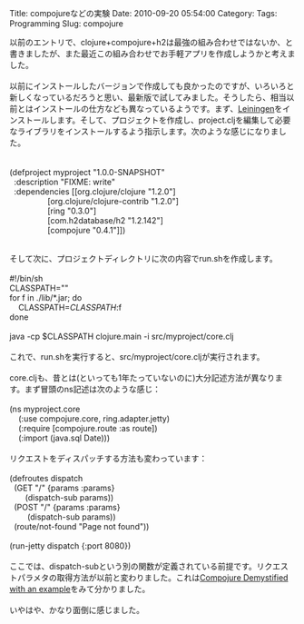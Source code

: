 Title: compojureなどの実験
Date: 2010-09-20 05:54:00
Category: 
Tags: Programming
Slug: compojure

以前のエントリで、clojure+compojure+h2は最強の組み合わせではないか、と書きましたが、また最近この組み合わせでお手軽アプリを作成しようかと考えました。<br /><br />以前にインストールしたバージョンで作成しても良かったのですが、いろいろと新しくなっているだろうと思い、最新版で試してみました。そうしたら、相当以前とはインストールの仕方なども異なっているようです。まず、<a href="http://github.com/technomancy/leiningen">Leiningen</a>をインストールします。そして、プロジェクトを作成し、project.cljを編集して必要なライブラリをインストールするよう指示します。次のような感じになりました。<br /><br /><br />(defproject myproject "1.0.0-SNAPSHOT"<br />&nbsp;&nbsp;:description "FIXME: write"<br />&nbsp;&nbsp;:dependencies [[org.clojure/clojure "1.2.0"]<br />&nbsp;&nbsp; &nbsp; &nbsp; &nbsp; &nbsp; &nbsp; &nbsp; &nbsp; [org.clojure/clojure-contrib "1.2.0"]<br />&nbsp;&nbsp; &nbsp; &nbsp; &nbsp; &nbsp; &nbsp; &nbsp; &nbsp; [ring "0.3.0"]<br />&nbsp;&nbsp; &nbsp; &nbsp; &nbsp; &nbsp; &nbsp; &nbsp; &nbsp; [com.h2database/h2 "1.2.142"]<br />&nbsp;&nbsp; &nbsp; &nbsp; &nbsp; &nbsp; &nbsp; &nbsp; &nbsp; [compojure "0.4.1"]])<br /><div><br /></div><div>そして次に、プロジェクトディレクトリに次の内容でrun.shを作成します。</div><div><br /></div><div><div>#!/bin/sh</div><div>CLASSPATH=""</div><div>for f in ./lib/*.jar; do</div><div>&nbsp;&nbsp; &nbsp;CLASSPATH=$CLASSPATH:$f</div><div>done</div><div><br /></div><div>java -cp $CLASSPATH clojure.main -i src/myproject/core.clj</div></div><div><br /></div><div>これで、run.shを実行すると、src/myproject/core.cljが実行されます。</div><div><br /></div><div>core.cljも、昔とは(といっても1年たっていないのに)大分記述方法が異なります。まず冒頭のns記述は次のような感じ：</div><div><br /></div><div><div>(ns myproject.core</div><div>&nbsp;&nbsp; &nbsp;(:use compojure.core, ring.adapter.jetty)</div><div>&nbsp;&nbsp; &nbsp;(:require [compojure.route :as route])</div><div>&nbsp;&nbsp; &nbsp;(:import (java.sql Date)))</div></div><div><br /></div><div>リクエストをディスパッチする方法も変わっています：</div><div><br /></div><div><div><div>(defroutes dispatch</div><div>&nbsp;&nbsp;(GET "/" {params :params}</div><div>&nbsp;&nbsp; &nbsp; &nbsp; (dispatch-sub params))</div><div>&nbsp;&nbsp;(POST "/" {params :params}</div><div>&nbsp;&nbsp; &nbsp; &nbsp; &nbsp;(dispatch-sub params))</div><div>&nbsp;&nbsp;(route/not-found "Page not found"))</div></div></div><div><br /></div><div><div>(run-jetty dispatch {:port 8080})</div><div><br /></div></div><div>ここでは、dispatch-subという別の関数が定義されている前提です。リクエストパラメタの取得方法が以前と変わりました。これは<a href="http://techbehindtech.com/2010/08/24/compojure-demystified-with-an-example-part-4/">Compojure Demystified with an example</a>をみて分かりました。<br /><br />いやはや、かなり面倒に感じました。</div>
